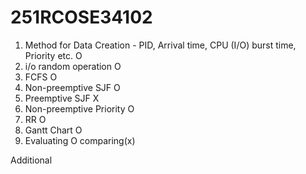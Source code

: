 # 251RCOSE34102
1. Method for Data Creation - PID, Arrival time, 
CPU (I/O) burst time, Priority etc. O
2. i/o random operation O
3. FCFS O
4. Non-preemptive SJF O
5. Preemptive SJF X
6. Non-preemptive Priority O
7. RR O
8. Gantt Chart O
9. Evaluating O comparing(x)

    
Additional
